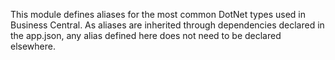 This module defines aliases for the most common DotNet types used in Business Central. As aliases are inherited through dependencies declared in the app.json, any alias defined here does not need to be declared elsewhere.
